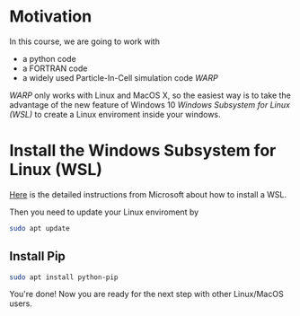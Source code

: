 # Motivation
In this course, we are going to work with 
- a python code
- a FORTRAN code
- a widely used Particle-In-Cell simulation code *WARP*

*WARP* only works with Linux and MacOS X, so the easiest way is to take the advantage of the new feature of Windows 10 *Windows Subsystem for Linux (WSL)* to create a Linux enviroment inside your windows.

# Install the Windows Subsystem for Linux (WSL)
[Here](https://docs.microsoft.com/en-us/windows/wsl/install-win10) is the detailed instructions from Microsoft about how to install a WSL. 

Then you need to update your Linux enviroment by
```bash
sudo apt update
```

## Install Pip
```bash
sudo apt install python-pip
```

You're done! Now you are ready for the next step with other Linux/MacOS users.
